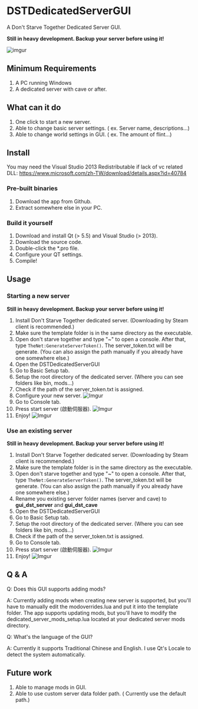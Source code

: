 # DSTDedicatedServerGUI
A Don't Starve Together Dedicated Server GUI.

**Still in heavy development. Backup your server before using it!**

![imgur](http://i.imgur.com/QkBdMd3.png)

## Minimum Requirements

1. A PC running Windows
2. A dedicated server with cave or after.

## What can it do

1. One click to start a new server.
2. Able to change basic server settings. ( ex. Server name, descriptions...)
3. Able to change world settings in GUI. ( ex. The amount of flint...)

## Install

You may need the Visual Studio 2013 Redistributable if lack of vc related DLL: https://www.microsoft.com/zh-TW/download/details.aspx?id=40784

### Pre-built binaries

1. Download the app from Github.
2. Extract somewhere else in your PC.

### Build it yourself

1. Download and install Qt (> 5.5) and Visual Studio (> 2013).
2. Download the source code.
3. Double-click the *.pro file.
4. Configure your QT settings.
5. Compile!

## Usage

### Starting a new server

**Still in heavy development. Backup your server before using it!**

1. Install Don't Starve Together dedicated server. (Downloading by Steam client is recommended.)
2. Make sure the template folder is in the same directory as the executable.
3. Open don't starve together and type "~" to open a console. After that, type ``TheNet:GenerateServerToken()``. The server_token.txt will be generate. (You can also assign the path manually if you already have one somewhere else.)
4. Open the DSTDedicatedServerGUI
5. Go to Basic Setup tab.
6. Setup the root directory of the dedicated server. (Where you can see folders like bin, mods...)
7. Check if the path of the server_token.txt is assigned.
8. Configure your new server.
  ![Imgur](http://i.imgur.com/KQ8ek5s.png)
9. Go to Console tab.
10. Press start server (啟動伺服器).
  ![Imgur](http://i.imgur.com/oXH7T2y.png)
11. Enjoy!
  ![Imgur](http://i.imgur.com/CASjY5R.png)

### Use an existing server

**Still in heavy development. Backup your server before using it!**

1. Install Don't Starve Together dedicated server. (Downloading by Steam client is recommended.)
2. Make sure the template folder is in the same directory as the executable.
3. Open don't starve together and type "~" to open a console. After that, type ``TheNet:GenerateServerToken()``. The server_token.txt will be generate. (You can also assign the path manually if you already have one somewhere else.)
4. Rename you existing server folder names (server and cave) to **gui_dst_server** and **gui_dst_cave**
5. Open the DSTDedicatedServerGUI
6. Go to Basic Setup tab.
7. Setup the root directory of the dedicated server. (Where you can see folders like bin, mods...)
8. Check if the path of the server_token.txt is assigned.
9. Go to Console tab.
10. Press start server (啟動伺服器).
  ![Imgur](http://i.imgur.com/oXH7T2y.png)
11. Enjoy!
  ![Imgur](http://i.imgur.com/CASjY5R.png)


## Q & A

Q: Does this GUI supports adding mods?

A: Currently adding mods when creating new server is supported, but you'll have to manually edit the modoverrides.lua and put it into the template folder. The app supports updating mods, but you'll have to modify the dedicated_server_mods_setup.lua located at your dedicated server mods directory.

Q: What's the language of the GUI?

A: Currently it supports Traditional Chinese and English. I use Qt's Locale to detect the system automatically.

## Future work

1. Able to manage mods in GUI.
2. Able to use custom server data folder path. ( Currently use the default path.)
